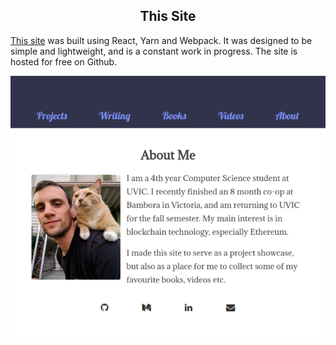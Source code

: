 <center><h2>This Site</h2></center>

[This site](https://github.com/jordanmmck/blog) was built using React, Yarn and Webpack. It was designed to be simple and lightweight, and is a constant work in progress. The site is hosted for free on Github.

<img src="/public/images/this_site.png" alt="this site"/>
